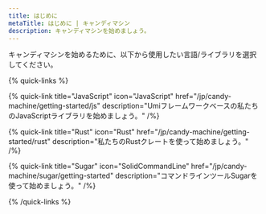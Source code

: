 ```yaml
---
title: はじめに
metaTitle: はじめに | キャンディマシン
description: キャンディマシンを始めましょう。
---
```


キャンディマシンを始めるために、以下から使用したい言語/ライブラリを選択してください。

{% quick-links %}

{% quick-link title="JavaScript" icon="JavaScript" href="/jp/candy-machine/getting-started/js" description="Umiフレームワークベースの私たちのJavaScriptライブラリを始めましょう。" /%}

{% quick-link title="Rust" icon="Rust" href="/jp/candy-machine/getting-started/rust" description="私たちのRustクレートを使って始めましょう。" /%}

{% quick-link title="Sugar" icon="SolidCommandLine" href="/jp/candy-machine/sugar/getting-started" description="コマンドラインツールSugarを使って始めましょう。" /%}

{% /quick-links %}